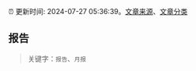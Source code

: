 :alarm_clock: 更新时间: 2024-07-27 05:36:39。[文章来源](/README.md)、[文章分类](/TAGS.md)

## 报告


> 关键字：`报告`、`月报`



